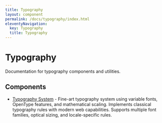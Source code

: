 ```yaml
---
title: Typography
layout: component
permalink: /docs/typography/index.html
eleventyNavigation:
  key: Typography
  title: Typography
---
```


# Typography

Documentation for typography components and utilities.

## Components

- [Typography System](/docs/typography-system/) - Fine-art typography system using variable fonts, OpenType features,
and mathematical scaling. Implements classical typography rules with modern web capabilities.
Supports multiple font families, optical sizing, and locale-specific rules.

